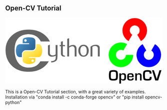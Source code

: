 ## Open-CV Tutorial

![](/media/faster_for_loop_header.png)

This is a Open-CV Tutorial section, with a great variety of examples. Installation via "conda install -c conda-forge opencv" or "pip install opencv-python" 
